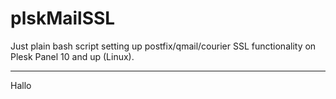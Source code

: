plskMailSSL
===========

Just plain bash script setting up postfix/qmail/courier SSL functionality on Plesk Panel 10 and up (Linux).

-----
Hallo
